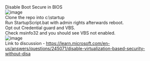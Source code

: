 Disable Boot Secure in BIOS <br />
![image](https://github.com/user-attachments/assets/907ba02f-b17a-4c2b-ab0d-d9a2d75c041a)
<br />
Clone the repo into c:\startup <br />
Run StartupScript.bat with admin rights afterwards reboot. <br />
Opt out Credential guard and VBS. <br />
Check msinfo32 and you should see VBS not enabled. <br />
![image](https://github.com/user-attachments/assets/2f5ec4a0-988d-4957-82e3-61ea872d779e)
<br />
Link to discussion - https://learn.microsoft.com/en-us/answers/questions/245071/disable-virtualization-based-security-without-disa



